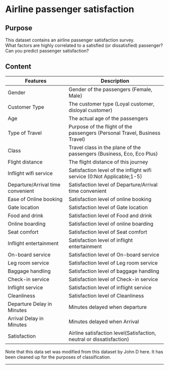 # Airline passenger satisfaction
## Purpose
This dataset contains an airline passenger satisfaction survey. <br>
What factors are highly correlated to a satisfied (or dissatisfied) passenger? <br>
Can you predict passenger satisfaction?

## Content
Features        | Description
----------------|----------------------------------------------------------------------------
Gender          | Gender of the passengers (Female, Male)
Customer Type   | The customer type (Loyal customer, disloyal customer)
Age             | The actual age of the passengers
Type of Travel  | Purpose of the flight of the passengers (Personal Travel, Business Travel)
Class           | Travel class in the plane of the passengers (Business, Eco, Eco Plus)
Flight distance | The flight distance of this journey
Inflight wifi service | Satisfaction level of the inflight wifi service (0:Not Applicable;1-5)
Departure/Arrival time convenient | Satisfaction level of Departure/Arrival time convenient
Ease of Online booking  | Satisfaction level of online booking
Gate location | Satisfaction level of Gate location
Food and drink  | Satisfaction level of Food and drink
Online boarding | Satisfaction level of online boarding
Seat comfort    | Satisfaction level of Seat comfort
Inflight entertainment  | Satisfaction level of inflight entertainment
On-board service  | Satisfaction level of On-board service
Leg room service  | Satisfaction level of Leg room service
Baggage handling  | Satisfaction level of baggage handling
Check-in service  | Satisfaction level of Check-in service
Inflight service  | Satisfaction level of inflight service
Cleanliness | Satisfaction level of Cleanliness
Departure Delay in Minutes  | Minutes delayed when departure
Arrival Delay in Minutes  | Minutes delayed when Arrival
Satisfaction  | Airline satisfaction level(Satisfaction, neutral or dissatisfaction)

Note that this data set was modified from this dataset by John D here. It has been cleaned up for the purposes of classification.

---
